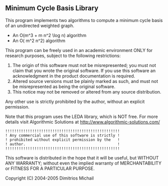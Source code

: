
Minimum Cycle Basis Library
---------------------------

This program implements two algorithms to compute a minimum 
cycle basis of an undirected weighted graph.

   - An O(m^3 + m n^2 \log n) algorithm
   - An O( m^2 n^2) algorithm

This program can be freely used in an academic environment
ONLY for research purposes, subject to the following restrictions:

1. The origin of this software must not be misrepresented; you must not
   claim that you wrote the original software. If you use this software
   an acknowledgment in the product documentation is required.
2. Altered source versions must be plainly marked as such, and must not be
   misrepresented as being the original software.
3. This notice may not be removed or altered from any source distribution.

Any other use is strictly prohibited by the author, without an explicit
permission.

Note that this program uses the LEDA library, which is NOT free. For more
details visit Algorithmic Solutions at http://www.algorithmic-solutions.com/

```
!!!!!!!!!!!!!!!!!!!!!!!!!!!!!!!!!!!!!!!!!!!!!!!!!!!
! Any commercial use of this software is strictly !
! prohibited without explicit permission by the   !
! author.                                         !
!!!!!!!!!!!!!!!!!!!!!!!!!!!!!!!!!!!!!!!!!!!!!!!!!!!
```

This software is distributed in the hope that it will be useful,
but WITHOUT ANY WARRANTY; without even the implied warranty of
MERCHANTABILITY or FITNESS FOR A PARTICULAR PURPOSE.

Copyright (C) 2004-2005 Dimitrios Michail
